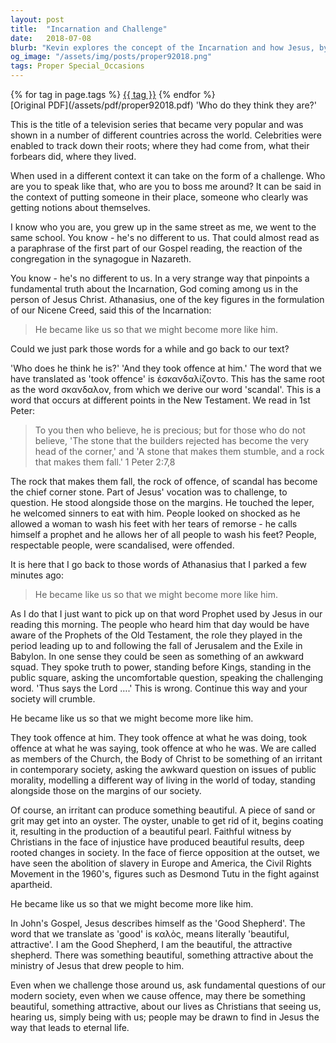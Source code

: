```yaml
---
layout: post
title:  "Incarnation and Challenge"
date:   2018-07-08
blurb: "Kevin explores the concept of the Incarnation and how Jesus, by becoming human, invites us to become more like him. He discusses how Jesus' actions and teachings often led to scandal and offense, yet also to transformation and beauty. The sermon encourages Christians to be a positive irritant in society, challenging injustices and modeling a different way of living."
og_image: "/assets/img/posts/proper92018.png"
tags: Proper Special_Occasions
---    
```

<div class="tag-pills">
    {% for tag in page.tags %}
    <a href="{{ site.baseurl }}/tag/{{ tag | slugify }}" class="tag-pill">{{ tag }}</a>
    {% endfor %}
</div>
[Original PDF](/assets/pdf/proper92018.pdf)
'Who do they think they are?'

This is the title of a television series that became very popular and was shown in a number of different countries across the world. Celebrities were enabled to track down their roots; where they had come from, what their forbears did, where they lived.

When used in a different context it can take on the form of a challenge. Who are you to speak like that, who are you to boss me around? It can be said in the context of putting someone in their place, someone who clearly was getting notions about themselves.

I know who you are, you grew up in the same street as me, we went to the same school. You know - he's no different to us. That could almost read as a paraphrase of the first part of our Gospel reading, the reaction of the congregation in the synagogue in Nazareth.

You know - he's no different to us. In a very strange way that pinpoints a fundamental truth about the Incarnation, God coming among us in the person of Jesus Christ. Athanasius, one of the key figures in the formulation of our Nicene Creed, said this of the Incarnation:

> He became like us so that we might become more like him.

Could we just park those words for a while and go back to our text?

'Who does he think he is?' 'And they took offence at him.' The word that we have translated as 'took offence' is ἐσκανδαλίζοντο. This has the same root as the word σκανδαλον, from which we derive our word 'scandal'. This is a word that occurs at different points in the New Testament. We read in 1st Peter:

> To you then who believe, he is precious; but for those who do not believe,
> 'The stone that the builders rejected
> has become the very head of the corner,'
> and
> 'A stone that makes them stumble,
> and a rock that makes them fall.' 1 Peter 2:7,8

The rock that makes them fall, the rock of offence, of scandal has become the chief corner stone. Part of Jesus' vocation was to challenge, to question. He stood alongside those on the margins. He touched the leper, he welcomed sinners to eat with him. People looked on shocked as he allowed a woman to wash his feet with her tears of remorse - he calls himself a prophet and he allows her of all people to wash his feet? People, respectable people, were scandalised, were offended.

It is here that I go back to those words of Athanasius that I parked a few minutes ago:

> He became like us so that we might become more like him.

As I do that I just want to pick up on that word Prophet used by Jesus in our reading this morning. The people who heard him that day would be have aware of the Prophets of the Old Testament, the role they played in the period leading up to and following the fall of Jerusalem and the Exile in Babylon. In one sense they could be seen as something of an awkward squad. They spoke truth to power, standing before Kings, standing in the public square, asking the uncomfortable question, speaking the challenging word. 'Thus says the Lord ….' This is wrong. Continue this way and your society will crumble.

He became like us so that we might become more like him.

They took offence at him. They took offence at what he was doing, took offence at what he was saying, took offence at who he was. We are called as members of the Church, the Body of Christ to be something of an irritant in contemporary society, asking the awkward question on issues of public morality, modelling a different way of living in the world of today, standing alongside those on the margins of our society.

Of course, an irritant can produce something beautiful. A piece of sand or grit may get into an oyster. The oyster, unable to get rid of it, begins coating it, resulting in the production of a beautiful pearl. Faithful witness by Christians in the face of injustice have produced beautiful results, deep rooted changes in society. In the face of fierce opposition at the outset, we have seen the abolition of slavery in Europe and America, the Civil Rights Movement in the 1960's, figures such as Desmond Tutu in the fight against apartheid.

He became like us so that we might become more like him.

In John's Gospel, Jesus describes himself as the 'Good Shepherd'. The word that we translate as 'good' is καλὸς, means literally 'beautiful, attractive'. I am the Good Shepherd, I am the beautiful, the attractive shepherd. There was something beautiful, something attractive about the ministry of Jesus that drew people to him.

Even when we challenge those around us, ask fundamental questions of our modern society, even when we cause offence, may there be something beautiful, something attractive, about our lives as Christians that seeing us, hearing us, simply being with us; people may be drawn to find in Jesus the way that leads to eternal life.
